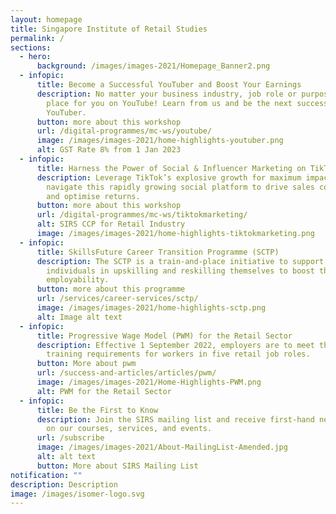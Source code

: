 ```yaml
---
layout: homepage
title: Singapore Institute of Retail Studies
permalink: /
sections:
  - hero:
      background: /images/images-2021/Homepage_Banner2.png
  - infopic:
      title: Become a Successful YouTuber and Boost Your Earnings
      description: No matter your business industry, job role or purpose, there’s a
        place for you on YouTube! Learn from us and be the next successful
        YouTuber.
      button: more about this workshop
      url: /digital-programmes/mc-ws/youtube/
      image: /images/images-2021/home-highlights-youtuber.png
      alt: GST Rate 8% from 1 Jan 2023
  - infopic:
      title: Harness the Power of Social & Influencer Marketing on TikTok
      description: Leverage TikTok’s explosive growth for maximum impact! Learn to
        navigate this rapidly growing social platform to drive sales conversions
        and optimise returns.
      button: more about this workshop
      url: /digital-programmes/mc-ws/tiktokmarketing/
      alt: SIRS CCP for Retail Industry
      image: /images/images-2021/home-highlights-tiktokmarketing.png
  - infopic:
      title: SkillsFuture Career Transition Programme (SCTP)
      description: The SCTP is a train-and-place initiative to support mid-career
        individuals in upskilling and reskilling themselves to boost their
        employability.
      button: more about this programme
      url: /services/career-services/sctp/
      image: /images/images-2021/home-highlights-sctp.png
      alt: Image alt text
  - infopic:
      title: Progressive Wage Model (PWM) for the Retail Sector
      description: Effective 1 September 2022, employers are to meet the PWM wage and
        training requirements for workers in five retail job roles.
      button: More about pwm
      url: /success-and-articles/articles/pwm/
      image: /images/images-2021/Home-Highlights-PWM.png
      alt: PWM for the Retail Sector
  - infopic:
      title: Be the First to Know
      description: Join the SIRS mailing list and receive first-hand news and updates
        on our courses, services, and events.
      url: /subscribe
      image: /images/images-2021/About-MailingList-Amended.jpg
      alt: alt text
      button: More about SIRS Mailing List
notification: ""
description: Description
image: /images/isomer-logo.svg
---
```

